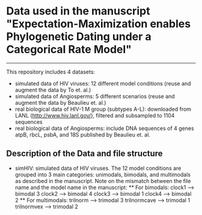 # Data used in the manuscript "Expectation-Maximization enables Phylogenetic Dating under a Categorical Rate Model"
---

This repository includes 4 datasets:
* simulated data of HIV viruses: 12 different model conditions (reuse and augment the data by To et. al.)
* simulated data of Angiosperms: 5 different scenarios (reuse and augment the data by Beaulieu et. al.)
* real biological data of HIV-1 M group (subtypes A-L): downloaded from LANL (http://www.hiv.lanl.gov/), filtered and subsampled to 1104 sequences
* real biological data of Angiosperms: include DNA sequences of 4 genes atpB, rbcL, psbA, and 18S published by Beaulieu et. al. 

## Description of the Data and file structure
* simHIV: simulated data of HIV viruses. The 12 model conditions are grouped into 3 main categories: unimodals, bimodals, and multimodals as described in the manuscript.
Note on the mismatch between the file name and the model name in the manuscript:
    ** For bimodals:
        clock1 --> bimodal 3
        clock2 --> bimodal 4
        clock3 --> bimodal 1
        clock4 --> bimodal 2
    ** For multimodals:
        trilnorm --> trimodal 3
        trilnormcave --> trimodal 1
        trilnormvex --> trimodal 2
